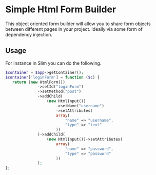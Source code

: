 # Simple Html Form Builder

This object oriented form builder will allow you to share form objects between different pages in your project.
Ideally via some form of dependency injection.

## Usage

For instance in Slim you can do the following.

```php
$container = $app->getContainer();
$container['loginForm'] = function ($c) {
   return (new HtmlForm())
              ->setId("loginForm")
              ->setMethod("post")
              ->addChild(
                  (new HtmlInput())
                      ->setName("username")
                      ->setAttributes(
                      array(
                          "name" => "username",
                          "type" => "text"
                      ))
              )->addChild(
                  (new HtmlInput())->setAttributes(
                      array(
                          "name" => "password",
                          "type" => "password"
                      ))
              );
};

```